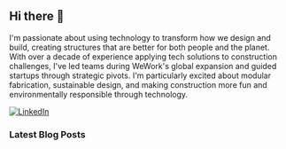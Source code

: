 ## Hi there 👋

I'm passionate about using technology to transform how we design and build, creating structures that are better for both people and the planet. With over a decade of experience applying tech solutions to construction challenges, I've led teams during WeWork's global expansion and guided startups through strategic pivots.
I'm particularly excited about modular fabrication, sustainable design, and making construction more fun and environmentally responsible through technology.

[![LinkedIn](https://img.shields.io/badge/LinkedIn-0077B5?style=for-the-badge&logo=linkedin&logoColor=white)](https://www.linkedin.com/in/jason-r-andersen/)


### Latest Blog Posts
<!-- BLOG-POST-LIST:START -->
<!-- BLOG-POST-LIST:END -->